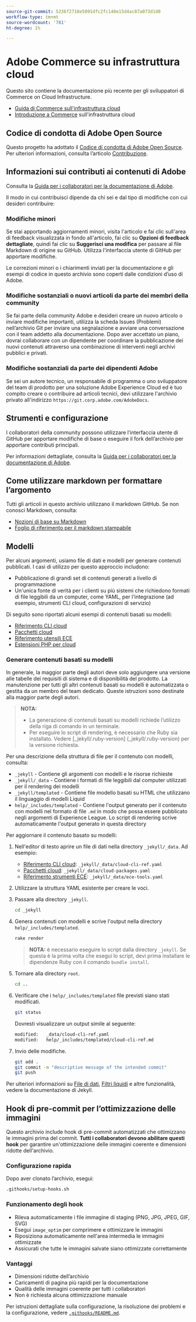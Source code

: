 ```yaml
---
source-git-commit: 5236f2718e5091dfc2fc140e15d4ac87a073d1d0
workflow-type: tm+mt
source-wordcount: '781'
ht-degree: 1%

---
```

# Adobe Commerce su infrastruttura cloud

Questo sito contiene la documentazione più recente per gli sviluppatori di Commerce on Cloud Infrastructure.

- [Guida di Commerce sull&#39;infrastruttura cloud](https://experienceleague.adobe.com/it/docs/commerce-on-cloud/user-guide/overview)
- [Introduzione a Commerce](https://experienceleague.adobe.com/it/docs/commerce-on-cloud/start/overview) sull&#39;infrastruttura cloud

## Codice di condotta di Adobe Open Source

Questo progetto ha adottato il [Codice di condotta di Adobe Open Source](code-of-conduct.md). Per ulteriori informazioni, consulta l’articolo [Contribuzione](contributing.md).

## Informazioni sui contributi ai contenuti di Adobe

Consulta la [Guida per i collaboratori per la documentazione di Adobe](https://experienceleague.adobe.com/it/docs/contributor/contributor-guide/introduction).

Il modo in cui contribuisci dipende da chi sei e dal tipo di modifiche con cui desideri contribuire:

### Modifiche minori

Se stai apportando aggiornamenti minori, visita l&#39;articolo e fai clic sull&#39;area di feedback visualizzata in fondo all&#39;articolo, fai clic su **Opzioni di feedback dettagliate**, quindi fai clic su **Suggerisci una modifica** per passare al file Markdown di origine su GitHub. Utilizza l’interfaccia utente di GitHub per apportare modifiche.

Le correzioni minori o i chiarimenti inviati per la documentazione e gli esempi di codice in questo archivio sono coperti dalle condizioni d’uso di Adobe.

### Modifiche sostanziali o nuovi articoli da parte dei membri della community

Se fai parte della community Adobe e desideri creare un nuovo articolo o inviare modifiche importanti, utilizza la scheda Issues (Problemi) nell’archivio Git per inviare una segnalazione e avviare una conversazione con il team addetto alla documentazione. Dopo aver accettato un piano, dovrai collaborare con un dipendente per coordinare la pubblicazione dei nuovi contenuti attraverso una combinazione di interventi negli archivi pubblici e privati.

### Modifiche sostanziali da parte dei dipendenti Adobe

Se sei un autore tecnico, un responsabile di programma o uno sviluppatore del team di prodotto per una soluzione Adobe Experience Cloud ed è tuo compito creare o contribuire ad articoli tecnici, devi utilizzare l&#39;archivio privato all&#39;indirizzo `https://git.corp.adobe.com/AdobeDocs`.

## Strumenti e configurazione

I collaboratori della community possono utilizzare l’interfaccia utente di GitHub per apportare modifiche di base o eseguire il fork dell’archivio per apportare contributi principali.

Per informazioni dettagliate, consulta la [Guida per i collaboratori per la documentazione di Adobe](https://experienceleague.adobe.com/it/docs/contributor/contributor-guide/introduction).

## Come utilizzare markdown per formattare l’argomento

Tutti gli articoli in questo archivio utilizzano il markdown GitHub. Se non conosci Markdown, consulta:

- [Nozioni di base su Markdown](https://docs.github.com/en/get-started/writing-on-github/getting-started-with-writing-and-formatting-on-github/basic-writing-and-formatting-syntax)
- [Foglio di riferimento per il markdown stampabile](https://docs.github.com/en/get-started/writing-on-github/getting-started-with-writing-and-formatting-on-github/basic-writing-and-formatting-syntax)

## Modelli

Per alcuni argomenti, usiamo file di dati e modelli per generare contenuti pubblicati. I casi di utilizzo per questo approccio includono:

- Pubblicazione di grandi set di contenuti generati a livello di programmazione
- Un&#39;unica fonte di verità per i clienti su più sistemi che richiedono formati di file leggibili da un computer, come YAML, per l&#39;integrazione (ad esempio, strumenti CLI cloud, configurazioni di servizio)

Di seguito sono riportati alcuni esempi di contenuti basati su modelli:

- [Riferimento CLI cloud](help/templated/cloud-cli-ref.md)
- [Pacchetti cloud](help/templated/cloud-packages.md)
- [Riferimento utensili ECE](help/templated/ece-tools.md)
- [Estensioni PHP per cloud](help/templated/php-extensions-cloud.md)

### Generare contenuti basati su modelli

In generale, la maggior parte degli autori deve solo aggiungere una versione alle tabelle dei requisiti di sistema e di disponibilità del prodotto. La manutenzione per tutti gli altri contenuti basati su modelli è automatizzata o gestita da un membro del team dedicato. Queste istruzioni sono destinate alla maggior parte degli autori.

>**NOTA:**
>
>- La generazione di contenuti basati su modelli richiede l’utilizzo della riga di comando in un terminale.
>- Per eseguire lo script di rendering, è necessario che Ruby sia installato. Vedere [_jekyll/.ruby-version] (_jekyll/.ruby-version) per la versione richiesta.

Per una descrizione della struttura di file per il contenuto con modelli, consulta:

- `_jekyll` - Contiene gli argomenti con modelli e le risorse richieste
- `_jekyll/_data` - Contiene i formati di file leggibili dal computer utilizzati per il rendering dei modelli
- `_jekyll/templated` - Contiene file modello basati su HTML che utilizzano il linguaggio di modelli Liquid
- `help/_includes/templated` - Contiene l&#39;output generato per il contenuto con modelli nel formato di file `.md` in modo che possa essere pubblicato negli argomenti di Experience League. Lo script di rendering scrive automaticamente l&#39;output generato in questa directory

Per aggiornare il contenuto basato su modelli:

1. Nell&#39;editor di testo aprire un file di dati nella directory `_jekyll/_data`. Ad esempio:

   - [Riferimento CLI cloud](help/templated/cloud-cli-ref.md): `_jekyll/_data/cloud-cli-ref.yaml`
   - [Pacchetti cloud](help/templated/cloud-packages.md): `_jekyll/_data/cloud-packages.yaml`
   - [Riferimento strumenti ECE](help/templated/ece-tools.md): `_jekyll/_data/ece-tools.yaml`

2. Utilizzare la struttura YAML esistente per creare le voci.

3. Passare alla directory `_jekyll`.

   ```bash
   cd _jekyll
   ```

4. Genera contenuti con modelli e scrive l&#39;output nella directory `help/_includes/templated`.

   ```bash
   rake render
   ```

   >**NOTA:** è necessario eseguire lo script dalla directory `_jekyll`. Se questa è la prima volta che esegui lo script, devi prima installare le dipendenze Ruby con il comando `bundle install`.

5. Tornare alla directory `root`.

   ```bash
   cd ..
   ```

6. Verificare che i `help/_includes/templated` file previsti siano stati modificati.

   ```bash
   git status
   ```

   Dovresti visualizzare un output simile al seguente:

   ```bash
   modified:   _data/cloud-cli-ref.yaml
   modified:   help/_includes/templated/cloud-cli-ref.md
   ```

7. Invio delle modifiche.

   ```bash
   git add .
   git commit -m "descriptive message of the intended commit"
   git push
   ```

Per ulteriori informazioni su [File di dati](https://jekyllrb.com/docs/datafiles), [Filtri liquidi](https://jekyllrb.com/docs/liquid/filters/) e altre funzionalità, vedere la documentazione di Jekyll.

## Hook di pre-commit per l’ottimizzazione delle immagini

Questo archivio include hook di pre-commit automatizzati che ottimizzano le immagini prima del commit. **Tutti i collaboratori devono abilitare questi hook** per garantire un&#39;ottimizzazione delle immagini coerente e dimensioni ridotte dell&#39;archivio.

### Configurazione rapida

Dopo aver clonato l’archivio, esegui:

```bash
.githooks/setup-hooks.sh
```

### Funzionamento degli hook

- Rileva automaticamente i file immagine di staging (PNG, JPG, JPEG, GIF, SVG)
- Esegui `image_optim` per comprimere e ottimizzare le immagini
- Riposiziona automaticamente nell&#39;area intermedia le immagini ottimizzate
- Assicurati che tutte le immagini salvate siano ottimizzate correttamente

### Vantaggi

- Dimensioni ridotte dell’archivio
- Caricamenti di pagina più rapidi per la documentazione
- Qualità delle immagini coerente per tutti i collaboratori
- Non è richiesta alcuna ottimizzazione manuale

Per istruzioni dettagliate sulla configurazione, la risoluzione dei problemi e la configurazione, vedere [`.githooks/README.md`](.githooks/README.md).
